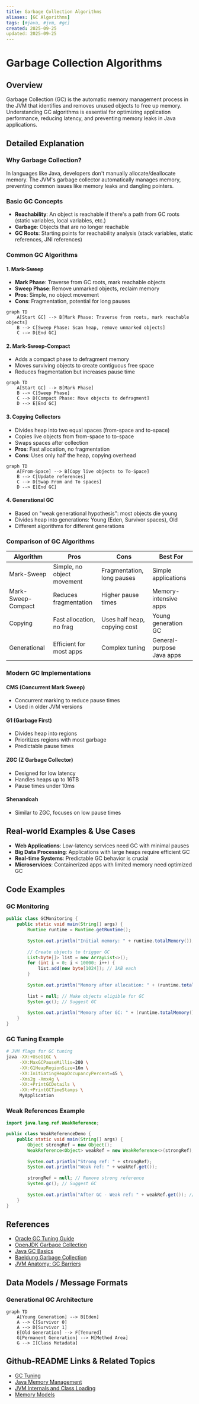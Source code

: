 ```yaml
---
title: Garbage Collection Algorithms
aliases: [GC Algorithms]
tags: [#java, #jvm, #gc]
created: 2025-09-25
updated: 2025-09-25
---
```


# Garbage Collection Algorithms

## Overview

Garbage Collection (GC) is the automatic memory management process in the JVM that identifies and removes unused objects to free up memory. Understanding GC algorithms is essential for optimizing application performance, reducing latency, and preventing memory leaks in Java applications.

## Detailed Explanation

### Why Garbage Collection?

In languages like Java, developers don't manually allocate/deallocate memory. The JVM's garbage collector automatically manages memory, preventing common issues like memory leaks and dangling pointers.

### Basic GC Concepts

- **Reachability**: An object is reachable if there's a path from GC roots (static variables, local variables, etc.)
- **Garbage**: Objects that are no longer reachable
- **GC Roots**: Starting points for reachability analysis (stack variables, static references, JNI references)

### Common GC Algorithms

#### 1. Mark-Sweep

- **Mark Phase**: Traverse from GC roots, mark reachable objects
- **Sweep Phase**: Remove unmarked objects, reclaim memory
- **Pros**: Simple, no object movement
- **Cons**: Fragmentation, potential for long pauses

```mermaid
graph TD
    A[Start GC] --> B[Mark Phase: Traverse from roots, mark reachable objects]
    B --> C[Sweep Phase: Scan heap, remove unmarked objects]
    C --> D[End GC]
```

#### 2. Mark-Sweep-Compact

- Adds a compact phase to defragment memory
- Moves surviving objects to create contiguous free space
- Reduces fragmentation but increases pause time

```mermaid
graph TD
    A[Start GC] --> B[Mark Phase]
    B --> C[Sweep Phase]
    C --> D[Compact Phase: Move objects to defragment]
    D --> E[End GC]
```

#### 3. Copying Collectors

- Divides heap into two equal spaces (from-space and to-space)
- Copies live objects from from-space to to-space
- Swaps spaces after collection
- **Pros**: Fast allocation, no fragmentation
- **Cons**: Uses only half the heap, copying overhead

```mermaid
graph TD
    A[From-Space] --> B[Copy live objects to To-Space]
    B --> C[Update references]
    C --> D[Swap From and To spaces]
    D --> E[End GC]
```

#### 4. Generational GC

- Based on "weak generational hypothesis": most objects die young
- Divides heap into generations: Young (Eden, Survivor spaces), Old
- Different algorithms for different generations

### Comparison of GC Algorithms

| Algorithm          | Pros                          | Cons                          | Best For                  |
|--------------------|-------------------------------|-------------------------------|---------------------------|
| Mark-Sweep         | Simple, no object movement   | Fragmentation, long pauses   | Simple applications      |
| Mark-Sweep-Compact | Reduces fragmentation        | Higher pause times           | Memory-intensive apps    |
| Copying            | Fast allocation, no frag     | Uses half heap, copying cost | Young generation GC      |
| Generational       | Efficient for most apps      | Complex tuning               | General-purpose Java apps|

### Modern GC Implementations

#### CMS (Concurrent Mark Sweep)

- Concurrent marking to reduce pause times
- Used in older JVM versions

#### G1 (Garbage First)

- Divides heap into regions
- Prioritizes regions with most garbage
- Predictable pause times

#### ZGC (Z Garbage Collector)

- Designed for low latency
- Handles heaps up to 16TB
- Pause times under 10ms

#### Shenandoah

- Similar to ZGC, focuses on low pause times

## Real-world Examples & Use Cases

- **Web Applications**: Low-latency services need GC with minimal pauses
- **Big Data Processing**: Applications with large heaps require efficient GC
- **Real-time Systems**: Predictable GC behavior is crucial
- **Microservices**: Containerized apps with limited memory need optimized GC

## Code Examples

### GC Monitoring

```java
public class GCMonitoring {
    public static void main(String[] args) {
        Runtime runtime = Runtime.getRuntime();
        
        System.out.println("Initial memory: " + runtime.totalMemory());
        
        // Create objects to trigger GC
        List<byte[]> list = new ArrayList<>();
        for (int i = 0; i < 10000; i++) {
            list.add(new byte[1024]); // 1KB each
        }
        
        System.out.println("Memory after allocation: " + (runtime.totalMemory() - runtime.freeMemory()));
        
        list = null; // Make objects eligible for GC
        System.gc(); // Suggest GC
        
        System.out.println("Memory after GC: " + (runtime.totalMemory() - runtime.freeMemory()));
    }
}
```

### GC Tuning Example

```bash
# JVM flags for GC tuning
java -XX:+UseG1GC \
     -XX:MaxGCPauseMillis=200 \
     -XX:G1HeapRegionSize=16m \
     -XX:InitiatingHeapOccupancyPercent=45 \
     -Xms2g -Xmx4g \
     -XX:+PrintGCDetails \
     -XX:+PrintGCTimeStamps \
     MyApplication
```

### Weak References Example

```java
import java.lang.ref.WeakReference;

public class WeakReferenceDemo {
    public static void main(String[] args) {
        Object strongRef = new Object();
        WeakReference<Object> weakRef = new WeakReference<>(strongRef);
        
        System.out.println("Strong ref: " + strongRef);
        System.out.println("Weak ref: " + weakRef.get());
        
        strongRef = null; // Remove strong reference
        System.gc(); // Suggest GC
        
        System.out.println("After GC - Weak ref: " + weakRef.get()); // May be null
    }
}
```

## References

- [Oracle GC Tuning Guide](https://docs.oracle.com/en/java/javase/21/gctuning/)
- [OpenJDK Garbage Collection](https://openjdk.org/groups/hotspot/docs/gc/)
- [Java GC Basics](https://www.oracle.com/webfolder/technetwork/tutorials/obe/java/gc01/index.html)
- [Baeldung Garbage Collection](https://www.baeldung.com/java-garbage-collection)
- [JVM Anatomy: GC Barriers](https://shipilev.net/jvm/anatomy-quarks/23-gc-barriers/)

## Data Models / Message Formats

### Generational GC Architecture

```mermaid
graph TD
    A[Young Generation] --> B[Eden]
    A --> C[Survivor 0]
    A --> D[Survivor 1]
    E[Old Generation] --> F[Tenured]
    G[Permanent Generation] --> H[Method Area]
    G --> I[Class Metadata]
```

## Github-README Links & Related Topics

- [GC Tuning](../gc-tuning/README.md)
- [Java Memory Management](../java-memory-management/README.md)
- [JVM Internals and Class Loading](../jvm-internals-and-class-loading/README.md)
- [Memory Models](../memory-models/README.md)
